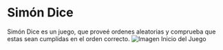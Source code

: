 # Simón Dice
Simón Dice es un juego, que proveé ordenes aleatorias y comprueba que estas sean cumplidas en el orden correcto.
<img alt="Imagen Inicio del Juego" src="C:\Users\34653\Desktop\Escritorio\CICLO\Segundo_Año\PMDM\SimonDice\Inicio.jpg" title="Imagen Inicio del Juego"/>